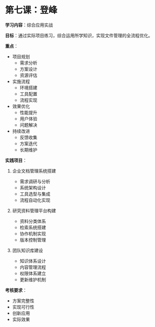 # 第七课：登峰

**学习内容**：综合应用实战

**目标**：通过实际项目练习，综合运用所学知识，实现文件管理的全流程优化。

**重点**：
- 项目规划
  - 需求分析
  - 方案设计
  - 资源评估
- 实施流程
  - 环境搭建
  - 工具配置
  - 流程实现
- 效果优化
  - 性能提升
  - 用户体验
  - 问题解决
- 持续改进
  - 反馈收集
  - 方案迭代
  - 长期维护

**实践项目**：
1. 企业文档管理系统搭建
   - 需求调研与分析
   - 系统架构设计
   - 工具选型与集成
   - 流程自动化实现
   
2. 研究资料管理平台构建
   - 资料分类体系
   - 检索系统搭建
   - 协作机制实现
   - 版本控制管理
   
3. 团队知识库建设
   - 知识体系设计
   - 内容管理流程
   - 权限体系建立
   - 更新维护机制

**考核要求**：
- 方案完整性
- 实现可行性
- 创新应用
- 实际效果
